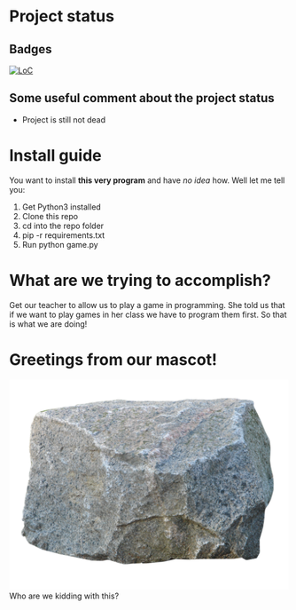 # Project status

## Badges
[![LoC](https://tokei.rs/b1/github/satcom886/python_stuff?category=code)](https://github.com/satcom886/python_stuff)

## Some useful comment about the project status
 * Project is still not dead

# Install guide
You want to install **this very program** and have *no idea* how. Well let me tell you:

1. Get Python3 installed
1. Clone this repo
1. cd into the repo folder
1. pip -r requirements.txt
1. Run python game.py

# What are we trying to accomplish?
Get our teacher to allow us to play a game in programming.
She told us that if we want to play games in her class we have to program them first.
So that is what we are doing!

# Greetings from our mascot!
![Our mascot](Resources/rock.png)
Who are we kidding with this?
